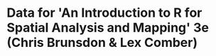 # Data for 'An Introduction to R for Spatial Analysis and Mapping' 3e (Chris Brunsdon & Lex Comber)
